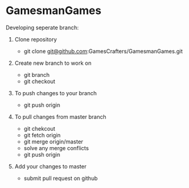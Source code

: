 GamesmanGames
=============

Developing seperate branch:

1. Clone repository
	* git clone git@github.com:GamesCrafters/GamesmanGames.git

2. Create new branch to work on
	* git branch <your-branch>
	* git checkout <your-branch>

3. To push changes to your branch
	* git push origin <your-branch>

4. To pull changes from master branch
	* git chekcout <your-branch>
	* git fetch origin
	* git merge origin/master
	* solve any merge conflicts
	* git push origin <your-branch>

5. Add your changes to master
	* submit pull request on github 